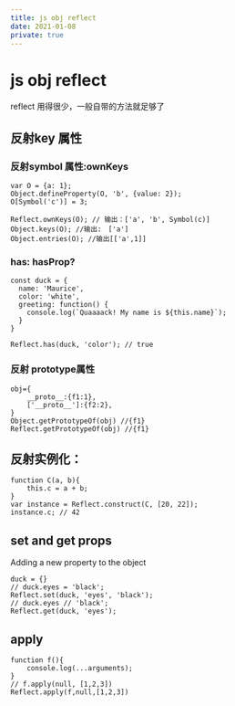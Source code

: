 ```yaml
---
title: js obj reflect
date: 2021-01-08
private: true
---
```

# js obj reflect
reflect 用得很少，一般自带的方法就足够了

## 反射key 属性

### 反射symbol 属性:ownKeys
    var O = {a: 1};
    Object.defineProperty(O, 'b', {value: 2});
    O[Symbol('c')] = 3;

    Reflect.ownKeys(O); // 输出：['a', 'b', Symbol(c)]
    Object.keys(O); //输出:　['a']
    Object.entries(O); //输出[['a',1]]

### has: hasProp?
    const duck = {
      name: 'Maurice',
      color: 'white',
      greeting: function() {
        console.log(`Quaaaack! My name is ${this.name}`);
      }
    }

    Reflect.has(duck, 'color'); // true


### 反射 prototype属性
    obj={
        __proto__:{f1:1},
        ['__proto__']:{f2:2},
    }
    Object.getPrototypeOf(obj) //{f1}
    Reflect.getPrototypeOf(obj) //{f1}

## 反射实例化：

    function C(a, b){
        this.c = a + b;
    }
    var instance = Reflect.construct(C, [20, 22]);
    instance.c; // 42

## set and get props
Adding a new property to the object

    duck = {}
    // duck.eyes = 'black';
    Reflect.set(duck, 'eyes', 'black');
    // duck.eyes // 'black';
    Reflect.get(duck, 'eyes');

## apply

    function f(){
        console.log(...arguments);
    }
    // f.apply(null, [1,2,3])
    Reflect.apply(f,null,[1,2,3])

